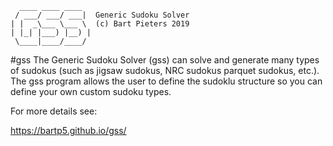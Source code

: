 ```
  ____ ____ ____
 / ___/ ___/ ___|  Generic Sudoku Solver
| |  _\___ \___ \  (c) Bart Pieters 2019
| |_| |___) |__) |
 \____|____/____/
```
#gss
The Generic Sudoku Solver (gss) can solve and generate many types of 
sudokus (such as jigsaw sudokus, NRC sudokus parquet sudokus, etc.).
The gss program allows the user to define the sudoklu structure so you 
can define your own custom sudoku types.

For more details see:

https://bartp5.github.io/gss/
